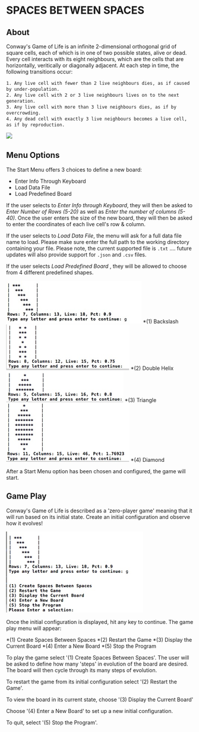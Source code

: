 SPACES BETWEEN SPACES
=====================


About
-----

Conway's Game of Life is an infinite 2-dimensional orthogonal grid of square cells, each of which is in one of two possible states, alive or dead. Every cell interacts with its eight neighbours, which are the cells that are horizontally, veritically or diagonally adjacent. At each step in time, the following transitions occur:

	1. Any live cell with fewer than 2 live neighbours dies, as if caused by under-population.
	2. Any live cell with 2 or 3 live neighbours lives on to the next generation.
	3. Any live cell with more than 3 live neighbours dies, as if by overcrowding.
	4. Any dead cell with exactly 3 live neighbours becomes a live cell, as if by reproduction.


![](http://github.com/accraze/bicycle-race/raw/master/img/bicycleRace.jpg)


Menu Options
------------

The Start Menu offers 3 choices to define a new board:
* Enter Info Through Keyboard
* Load Data File
* Load Predefined Board

If the user selects to *Enter Info through Keyboard*, they will then be asked to *Enter Number of Rows (5-20)* as well as *Enter the number of columns (5-40)*. Once the user enters the size of the new board, they will then be asked to enter the coordinates of each live cell's row & column.

If the user selects to *Load Data File*, the menu will ask for a full data file name to load. Please make sure enter the full path to the working directory containing your file. Please note, the current supported file is `.txt` .... future updates will also provide support for `.json` and `.csv` files.



If the user selects *Load Predefined Board* , they will be allowed to choose from 4 different predefined shapes. 

![](http://github.com/accraze/spaces-between-spaces/raw/master/img/backslash1.jpg)
*(1) Backslash
![](http://github.com/accraze/spaces-between-spaces/raw/master/img/doublehelix.jpg)
*(2) Double Helix
![](http://github.com/accraze/spaces-between-spaces/raw/master/img/triangle.jpg)
*(3) Triangle
![](http://github.com/accraze/spaces-between-spaces/raw/master/img/diamond.jpg)
*(4) Diamond


After a Start Menu option has been chosen and configured, the game will start.


Game Play
---------

Conway's Game of Life is described as a 'zero-player game' meaning that it will run based on its initial state. Create an initial configuration and observe how it evolves!

![](http://github.com/accraze/spaces-between-spaces/raw/master/img/menu.jpg)

Once the initial configuration is displayed, hit any key to continue. The game play menu will appear:

*(1) Create Spaces Between Spaces
*(2) Restart the Game
*(3) Display the Current Board
*(4) Enter a New Board
*(5) Stop the Program

To play the game select '(1) Create Spaces Between Spaces'. The user will be asked to define how many 'steps' in evolution of the board are desired. The board will then cycle through its many steps of evolution.

To restart the game from its initial configuration select '(2) Restart the Game'.

To view the board in its current state, choose  '(3) Display the Current Board'

Choose '(4) Enter a New Board' to set up a new initial configuration.

To quit, select '(5) Stop the Program'.



